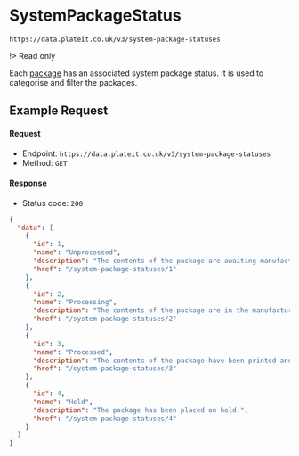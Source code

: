 # SystemPackageStatus

`https://data.plateit.co.uk/v3/system-package-statuses`

!> Read only

Each [package](/objects/order-package.md) has an associated system package status. It is used to categorise and filter the packages.

## Example Request

<!-- tabs:start -->

#### **Request**

* Endpoint: `https://data.plateit.co.uk/v3/system-package-statuses`
* Method: `GET`

#### **Response**

* Status code: `200`

```json
{
  "data": [
    {
      "id": 1,
      "name": "Unprocessed",
      "description": "The contents of the package are awaiting manufacture.",
      "href": "/system-package-statuses/1"
    },
    {
      "id": 2,
      "name": "Processing",
      "description": "The contents of the package are in the manufacture queue.",
      "href": "/system-package-statuses/2"
    },
    {
      "id": 3,
      "name": "Processed",
      "description": "The contents of the package have been printed and/or picked.",
      "href": "/system-package-statuses/3"
    },
    {
      "id": 4,
      "name": "Held",
      "description": "The package has been placed on hold.",
      "href": "/system-package-statuses/4"
    }
  ]
}
```

<!-- tabs:end -->